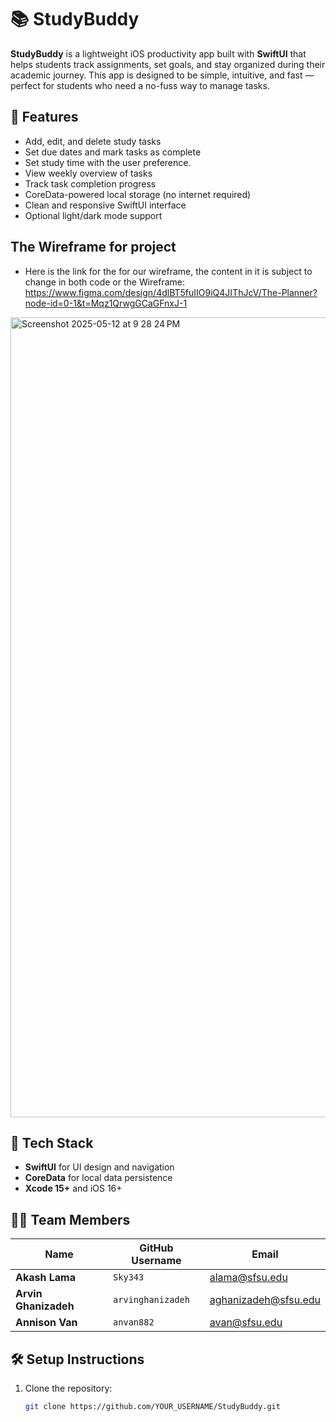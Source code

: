 # 📚 StudyBuddy

**StudyBuddy** is a lightweight iOS productivity app built with **SwiftUI** that helps students track assignments, set goals, and stay organized during their academic journey. This app is designed to be simple, intuitive, and fast — perfect for students who need a no-fuss way to manage tasks.

## 🚀 Features

- Add, edit, and delete study tasks
- Set due dates and mark tasks as complete
- Set study time with the user preference.
- View weekly overview of tasks
- Track task completion progress
- CoreData-powered local storage (no internet required)
- Clean and responsive SwiftUI interface
- Optional light/dark mode support
  
## The Wireframe for project
- Here is the link for the for our wireframe, the content in it is subject to change in both code or the Wireframe:
https://www.figma.com/design/4dlBT5fuIIO9iQ4JIThJcV/The-Planner?node-id=0-1&t=Mqz1QrwgGCaGFnxJ-1
<img width="1280" alt="Screenshot 2025-05-12 at 9 28 24 PM" src="https://github.com/user-attachments/assets/d5e99caa-eaf7-40f5-9c42-52b8fc8bf1e2" />


## 📱 Tech Stack

- **SwiftUI** for UI design and navigation
- **CoreData** for local data persistence
- **Xcode 15+** and iOS 16+

## 🧑‍💻 Team Members

| Name              | GitHub Username     | Email                    |
|-------------------|---------------------|---------------------------|
| **Akash Lama**         | `Sky343`            | alama@sfsu.edu            |
| **Arvin Ghanizadeh** | `arvinghanizadeh` | aghanizadeh@sfsu.edu     |
| **Annison Van**   | `anvan882`          | avan@sfsu.edu             |


## 🛠 Setup Instructions

1. Clone the repository:
   ```bash
   git clone https://github.com/YOUR_USERNAME/StudyBuddy.git
   
